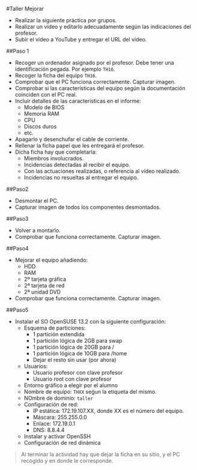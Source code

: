 
#Taller Mejorar

* Realizar la siguiente práctica por grupos.
* Realizar un vídeo y editarlo adecuadamente según las indicaciones del profesor.
* Subir el vídeo a YouTube y entregar el URL del vídeo.

##Paso 1
* Recoger un ordenador asignado por el profesor. Debe tener una identificación pegada. Por ejemplo `TH16`.
* Recoger la ficha del equipo `TH16`. 
* Comprobar que el PC funciona correctamente. Capturar imagen.
* Comprobar si las características del equipo según la documentación coinciden con el PC real.
* Incluir detalles de las características en el informe:
    * Modelo de BIOS
    * Memoria RAM
    * CPU
    * Discos duros
    * etc.
* Apagarlo y desenchufar el cable de corriente.
* Rellenar la ficha papel que les entregará el profesor.
* Dicha ficha hay que completarla:
   * Miembros involucrados.
   * Incidencias detectadas al recibir el equipo.
   * Con las actuaciones realizadas, o referencia al vídeo realizado.
   * Incidencias no resueltas al entregar el equipo. 

##Paso2
* Desmontar el PC.
* Capturar imagen de todos los componentes desmontados.

##Paso3
* Volver a montarlo.
* Comprobar que funciona correctamente. Capturar imagen.

##Paso4
* Mejorar el equipo añadiendo:
    * HDD
    * RAM
    * 2º tarjeta gráfica
    * 2ª tarjeta de red
    * 2ª unidad DVD
* Comprobar que funciona correctamente. Capturar imagen.

##Paso5
* Instalar el SO OpenSUSE 13.2 con la siguiente configuración:
    * Esquema de particiones:
        * 1 partición extendida 
        * 1 partición lógica de 2GB para swap
        * 1 partición lógica de 20GB para /
        * 1 partición lógica de 10GB para /home
        * Dejar el resto sin usar (por ahora)
    * Usuarios:
        * Usuario profesor con clave profesor
        * Usuario root con clave profesor
    * Entorno gráfico a elegir por el alumno
    * Nombre de equipo: `THXX` seǵun la etiqueta del mismo.
    * NOmbre de dominio: `taller`
    * Configuración de red:
        * IP estática: 172.19.107.XX, donde XX es el número del equipo.
        * Máscara: 255.255.0.0
        * Enlace: 172.19.0.1
        * DNS: 8.8.4.4
    * Instalar y activar OpenSSH
    * Configuración de red dinámica

> Al terminar la actividad hay que dejar la ficha en su sitio, y el PC recogido y en donde le corresponde.

